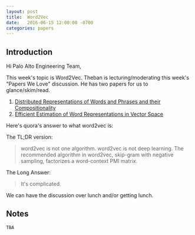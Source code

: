```yaml
---
layout: post
title:  Word2Vec
date:   2016-06-15 12:00:00 -0700
categories: papers
---
```


## Introduction

Hi Palo Alto Engineering Team,

This week's topic is Word2Vec. Theban is lecturing/moderating this week's "Papers We Love" discussion. He has two papers for us to glance/skim/read.

1. [Distributed Representations of Words and Phrases and their Compositionality](https://papers.nips.cc/paper/5021-distributed-representations-of-words-and-phrases-and-their-compositionality.pdf)
2. [Efficient Estimation of Word Representations in Vector Space](http://arxiv.org/pdf/1301.3781v3.pdf)

Here's quora's answer to what word2vec is:

The TL;DR version:

> word2vec is not one algorithm.
> word2vec is not deep learning.
> The recommended algorithm in word2vec, skip-gram with negative sampling, factorizes a word-context PMI matrix.

The Long Answer:
> It's complicated.

We can have the discussion over lunch and/or getting lunch.

## Notes

`TBA`
